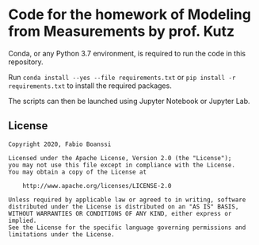 # Code for the homework of Modeling from Measurements by prof. Kutz
Conda, or any Python 3.7 environment, is required to run the code in this repository.

Run `conda install --yes --file requirements.txt` or `pip install -r requirements.txt` to install the required packages.

The scripts can then be launched using Jupyter Notebook or Jupyter Lab.

## License
    Copyright 2020, Fabio Boanssi

    Licensed under the Apache License, Version 2.0 (the "License");
    you may not use this file except in compliance with the License.
    You may obtain a copy of the License at

        http://www.apache.org/licenses/LICENSE-2.0

    Unless required by applicable law or agreed to in writing, software
    distributed under the License is distributed on an "AS IS" BASIS,
    WITHOUT WARRANTIES OR CONDITIONS OF ANY KIND, either express or implied.
    See the License for the specific language governing permissions and
    limitations under the License.